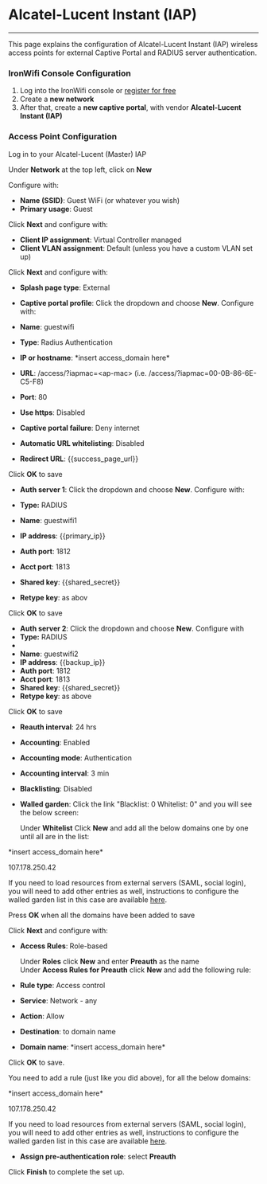 # **Alcatel-Lucent Instant (IAP)**

---

This page explains the configuration of Alcatel-Lucent Instant (IAP) wireless access points for external Captive  Portal and RADIUS server authentication.

### IronWifi Console Configuration

1. Log into the IronWifi console or [register for free](https://console.ironwifi.com/register)
2. Create a **new network**
3. After that, create a **new captive portal**, with vendor **Alcatel-Lucent Instant (IAP)**

### Access Point Configuration

Log in to your Alcatel-Lucent (Master) IAP

Under **Network** at the top left, click on **New**

Configure with:

- **Name (SSID)**: Guest WiFi (or whatever you wish)
- **Primary usage**: Guest

Click **Next** and configure with:

- **Client IP assignment**: Virtual Controller managed
- **Client VLAN assignment**: Default (unless you have a custom VLAN set up)

Click **Next** and configure with:

- **Splash page type**: External
- **Captive portal profile**: Click the dropdown and choose **New**. Configure with:

- **Name**: guestwifi
- **Type**: Radius Authentication
- **IP or hostname**: \*insert access\_domain here\*
- **URL**: /access/?iapmac=&lt;ap-mac&gt; (i.e. /access/?iapmac=00-0B-86-6E-C5-F8)
- **Port**: 80
- **Use https**: Disabled
- **Captive portal failure**: Deny internet
- **Automatic URL whitelisting**: Disabled
- **Redirect URL**: {{success_page_url}}

Click **OK** to save

- **Auth server 1**: Click the dropdown and choose **New**. Configure with:

- **Type:** RADIUS
- **Name**: guestwifi1
- **IP address**: {{primary_ip}}
- **Auth port**: 1812
- **Acct port**: 1813
- **Shared key**: {{shared_secret}}
- **Retype key**: as abov

Click **OK** to save

- **Auth server 2**: Click the dropdown and choose **New**. Configure with
- **Type:** RADIUS
- 
- **Name**: guestwifi2
- **IP address**: {{backup_ip}}
- **Auth port**: 1812
- **Acct port**: 1813
- **Shared key**: {{shared_secret}}
- **Retype key**: as above

Click<span> </span>**OK** to save

- **Reauth interval**: 24 hrs
- **Accounting**: Enabled
- **Accounting mode**: Authentication
- **Accounting interval**: 3 min
- **Blacklisting**: Disabled
- **Walled garden**: Click the link "Blacklist: 0 Whitelist: 0" and you will see the below screen:  
      
    Under **Whitelist** Click **New** and add all the below domains one by one until all are in the list:

\*insert access\_domain here\*  

107.178.250.42
  
If you need to load resources from external servers (SAML, social login), you will need to add other entries as well, instructions to configure the walled garden list in this case are available [here](https://ironwifi.com/walled-garden-list-guide).

Press **OK** when all the domains have been added to save  
  
Click **Next** and configure with:

- **Access Rules**: Role-based  
      
    Under **Roles** click **New** and enter **Preauth** as the name  
    Under **Access Rules for Preauth** click **New** and add the following rule:
- **Rule type**: Access control
- **Service**: Network - any
- **Action**: Allow
- **Destination**: to domain name
- **Domain name**: \*insert access\_domain here\*

Click **OK** to save.

You need to add a rule (just like you did above), for all the below domains:

\*insert access\_domain here\*

107.178.250.42
  
If you need to load resources from external servers (SAML, social login), you will need to add other entries as well, instructions to configure the walled garden list in this case are available [here](https://ironwifi.com/walled-garden-list-guide).

- **Assign pre-authentication role**: select **Preauth**

Click<span> </span>**Finish** to complete the set up.
